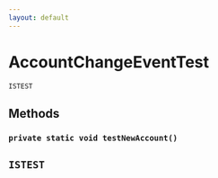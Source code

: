 ```yaml
---
layout: default
---
```

# AccountChangeEventTest

`ISTEST`
## Methods
### `private static void testNewAccount()`

`ISTEST`
---
